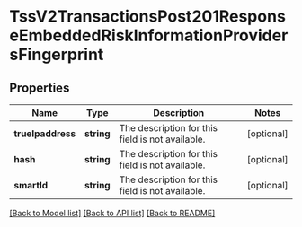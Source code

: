 # TssV2TransactionsPost201ResponseEmbeddedRiskInformationProvidersFingerprint

## Properties
Name | Type | Description | Notes
------------ | ------------- | ------------- | -------------
**trueIpaddress** | **string** | The description for this field is not available. | [optional] 
**hash** | **string** | The description for this field is not available. | [optional] 
**smartId** | **string** | The description for this field is not available. | [optional] 

[[Back to Model list]](../README.md#documentation-for-models) [[Back to API list]](../README.md#documentation-for-api-endpoints) [[Back to README]](../README.md)



